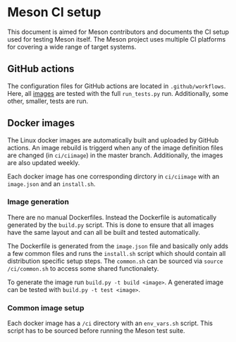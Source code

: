 # Meson CI setup

This document is aimed for Meson contributors and documents the CI
setup used for testing Meson itself. The Meson project uses multiple
CI platforms for covering a wide range of target systems.

## GitHub actions

The configuration files for GitHub actions are located in
`.github/workflows`. Here, all [images](#docker-images) are tested
with the full `run_tests.py` run. Additionally, some other, smaller,
tests are run.

## Docker images

The Linux docker images are automatically built and uploaded by GitHub
actions. An image rebuild is triggerd when any of the image definition
files are changed (in `ci/ciimage`) in the master branch.
Additionally, the images are also updated weekly.

Each docker image has one corresponding dirctory in `ci/ciimage` with
an `image.json` and an `install.sh`.

### Image generation

There are no manual Dockerfiles. Instead the Dockerfile is
automatically generated by the `build.py` script. This is done to
ensure that all images have the same layout and can all be built and
tested automatically.

The Dockerfile is generated from the `image.json` file and basically
only adds a few common files and runs the `install.sh` script which
should contain all distribution specific setup steps. The `common.sh`
can be sourced via `source /ci/common.sh` to access some shared
functionalety.

To generate the image run `build.py -t build <image>`. A generated
image can be tested with `build.py -t test <image>`.

### Common image setup

Each docker image has a `/ci` directory with an `env_vars.sh` script.
This script has to be sourced before running the Meson test suite.

